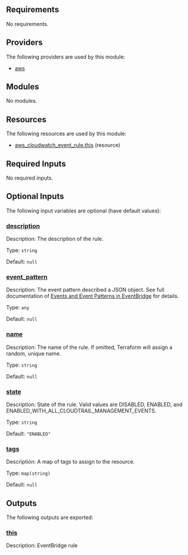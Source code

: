 <!-- BEGIN_TF_DOCS -->
## Requirements

No requirements.

## Providers

The following providers are used by this module:

- <a name="provider_aws"></a> [aws](#provider\_aws)

## Modules

No modules.

## Resources

The following resources are used by this module:

- [aws_cloudwatch_event_rule.this](https://registry.terraform.io/providers/hashicorp/aws/latest/docs/resources/cloudwatch_event_rule) (resource)

## Required Inputs

No required inputs.

## Optional Inputs

The following input variables are optional (have default values):

### <a name="input_description"></a> [description](#input\_description)

Description: The description of the rule.

Type: `string`

Default: `null`

### <a name="input_event_pattern"></a> [event\_pattern](#input\_event\_pattern)

Description: The event pattern described a JSON object. See full documentation of [Events and Event Patterns in EventBridge](https://docs.aws.amazon.com/eventbridge/latest/userguide/eventbridge-and-event-patterns.html) for details.

Type: `any`

Default: `null`

### <a name="input_name"></a> [name](#input\_name)

Description: The name of the rule. If omitted, Terraform will assign a random, unique name.

Type: `string`

Default: `null`

### <a name="input_state"></a> [state](#input\_state)

Description: State of the rule. Valid values are DISABLED, ENABLED, and ENABLED\_WITH\_ALL\_CLOUDTRAIL\_MANAGEMENT\_EVENTS.

Type: `string`

Default: `"ENABLED"`

### <a name="input_tags"></a> [tags](#input\_tags)

Description: A map of tags to assign to the resource.

Type: `map(string)`

Default: `null`

## Outputs

The following outputs are exported:

### <a name="output_this"></a> [this](#output\_this)

Description: EventBridge rule
<!-- END_TF_DOCS -->